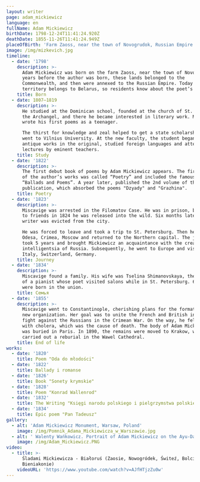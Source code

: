 ```yaml
---
layout: writer
page: adam_mickiewicz
language: en
fullName: Adam Mickiewicz
birthDate: 1798-12-24T11:41:24.920Z
deathDate: 1855-11-26T11:41:24.949Z
placeOfBirth: 'Farm Zaoss, near the town of Novogrudok, Russian Empire'
image: /img/mizkevich.jpg
timeline:
  - date: '1798'
    description: >-
      Adam Mickiewicz was born on the farm Zaoss, near the town of Novogrudok. 3
      years before the author was born, these lands belonged to the
      Commonwealth, and then were annexed to the Russian Empire. Today the
      territory belongs to Belarus, so residents know about the poet’s work.
    title: Born
  - date: 1807—1819
    description: >-
      He studied at the Dominican school, founded at the church of St. Michael
      the Archangel, and there he became interested in literary work. Mickiewicz
      wrote his first poems as a teenager.

      The thirst for knowledge and zeal helped to get a state scholarship and
      went to Vilnius University. At the new faculty, the student began to read
      antique works in the original, studied foreign languages ​​and attended
      lectures by eminent teachers.
    title: Study
  - date: '1822'
    description: >-
      The first debut book of poems by Adam Mickiewicz appears. The first volume
      of the author’s works was called “Poetry” and included the famous cycle
      “Ballads and Poems”. A year later, published the 2nd volume of the
      publication, which absorbed the poems "Dzyady" and "Grazhina".
    title: Poetry
  - date: '1823'
    description: >-
      Miscavige was arrested in the Filomatov Case. He was in prison, but thanks
      to friends in 1824 he was released into the wild. Six months later, the
      writer was evicted from the city.

      He was forced to leave and took a trip to St. Petersburg. Then he visited
      Odesa, Crimea, Moscow and returned to the Northern capital. The journey
      took 5 years and brought Mickiewicz an acquaintance with the creative
      intelligentsia of Russia. Subsequently, he went to Europe and visited
      Italy, Switzerland, Germany.
    title: Journey
  - date: '1834'
    description: >-
      Miscavige found a family. His wife was Tselina Shimanovskaya, the daughter
      of a pianist whose poet visited salons while in St. Petersburg. 6 children
      were born in the union.
    title: Семья
  - date: '1855'
    description: >-
      Miscavige went to Constantinople, cherishing plans for the formation of a
      new organization. Her goal was to unite the French and British in the
      fight against the Russians in the Crimean War. On the way, he fell ill
      with cholera, which was the cause of death. The body of Adam Mickiewicz
      was buried in Paris. In 1890, the remains were moved to Krakow, where they
      carried out a reburial in the Wawel Cathedral.
    title: End of life
works:
  - date: '1820'
    title: Poem "Oda do młodości"
  - date: '1822'
    title: Ballady i romanse
  - date: '1826'
    title: Book "Sonety krymskie"
  - date: '1828'
    title: Poem "Konrad Wallenrod"
  - date: '1832'
    title: The Writing "Księgi narodu polskiego i pielgrzymstwa polskiego"
  - date: '1834'
    title: Epic poem "Pan Tadeusz"
gallery:
  - alt: 'Adam Mickiewicz Monument, Warsaw, Poland'
    image: /img/Pomnik_Adama_Mickiewicza_w_Warszawie.jpg
  - alt: ' Walenty Wańkowicz. Portrait of Adam Mickiewicz on the Ayu-Dag Cliff (1827—1828), National Museum, Warsaw'
    image: /img/Adam_Mickiewicz.PNG
video:
  - title: >-
      Śladami Mickiewicza - Białoruś (Zaosie, Nowogródek, Świteź, Bolcienniki,
      Bieniakonie)
    videoURL: 'https://www.youtube.com/watch?v=AJfHTjzZu0w'
---
```


